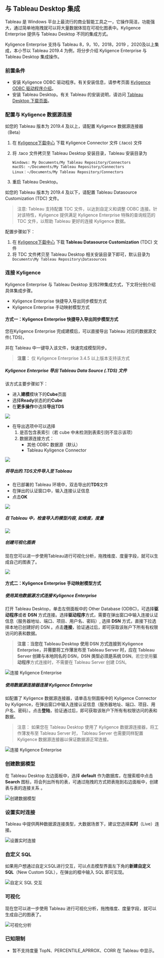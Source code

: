 ## 与 Tableau Desktop 集成

Tableau 是 Windows 平台上最流行的商业智能工具之一，它操作简洁，功能强大，通过简单地拖拽就可以将大量数据体现在可视化图表中。Kyligence Enterprise 提供与 Tableau Desktop 不同的集成方式。

Kyligence Enterprise 支持与 Tableau 8，9，10，2018，2019 ，2020及以上集成，本小节以 Tableau 2019.4 为例，将分步介绍 Kyligence Enterprise 与 Tableau Desktop 集成操作。

### 前置条件

- 安装 Kyligence ODBC 驱动程序。有关安装信息，请参考页面 [Kyligence ODBC 驱动程序介绍](../../driver/odbc/README.md)。
- 安装 Tableau Desktop。有关 Tableau 的安装说明，请访问 [Tableau Desktop 下载页面](https://www.tableau.com/zh-cn/support/releases)。

### 配置与 Kyligence 数据源连接

如您的 Tableau 版本为 2019.4 及以上，请配置 Kyligence 数据源连接器 （Beta）

1. 在 [Kyligence下载中心](http://download.kyligence.io/#/download) 下载 Kyligence Connector 文件  (.taco) 文件

2. 将 .taco 文件拷贝至 Tableau Desktop 安装目录，Tableau 安装目录为 

   ```
   Windows: My Documents/My Tableau Repository/Connectors
   macOS: ~/Documents/My Tableau Repository/Connectors 
   Linux：~/Documents/My Tableau Repository/Connectors 
   ```

3. 重启 Tableau Desktop。

如您的 Tableau 版本为 2019.4 及以下，请配置 Tableau Datasource Customization (TDC) 文件。

> 注意: Tableau 支持配置 TDC 文件，以达到自定义和调整 ODBC 连接。针对该特性，Kyligence 提供满足 Kyligence Enterprise 特殊的查询规范的 TDC 文件，以帮助 Tableau 更好的连接 Kyligence 数据。

配置步骤如下：

1. 在 [Kyligence下载中心](http://download.kyligence.io/#/download) 下载 **Tableau Datasource Customization** (TDC) 文件
2. 将 TDC 文件拷贝至 Tableau Desktop 相关安装目录下即可，默认目录为 ` Documents\My Tableau Repository\Datasources`

### 连接 Kyligence

Kyligence Enterprise 与 Tableau Desktop 支持2种集成方式，下文将分别介绍具体集成步骤。

- Kyligence Enterprise 快捷导入导出同步模型方式
- Kyligence Enterprise 手动映射模型方式

#### 方式一：Kyligence Enterprise 快捷导入导出同步模型方式

您在Kyligence Enterprise 完成建模后，可以直接导出 Tableau 对应的数据源文件(.TDS)，

并在 Tableau 中一键导入该文件，快速完成模型同步。

> **注意：** 仅 Kyligence Enterprise 3.4.5 以上版本支持该方式

##### Kyligence Enterprise 导出 Tableau Data Source (.TDS) 文件

该方式主要步骤如下：

- 进入**建模**模块下的**Cube**页面
- 选择**Ready**状态的的**Cube**
- 在**更多操作**中选择**导出TDS**
  
![](../../images/tableau_desktop/1_Export_TDS.png)

- 在导出选项中可以选择
  1. 是否包含表索引（若 cube 中未检测到表索引则不显示该项）
  2. 数据源连接方式：
     - 其他 ODBC 数据源（默认）
     - Tableau Kyligence Connector

![](../../images/tableau_desktop/1.5_export_tds_Connector.png)


##### 将导出的.TDS文件导入至 Tableau

- 在已部署的 Tableau 环境中，双击导出的**TDS**文件
- 在弹出的认证窗口中，输入连接认证信息
- 点击**OK**

![](../../images/tableau_desktop/2_Connect_Information.png)

##### 在 Tableau 中，检查导入的模型内容, 如维度，度量

![](../../images/tableau_desktop/3_Review_Dimension_Measure.png)

##### 创建可视化图表

现在您可以进一步使用Tableau进行可视化分析，拖拽维度、度量字段，就可以生成自己的图表了。

![](../../images/tableau_desktop/4_Charts.png)



#### 方式二：Kyligence Enterprise 手动映射模型方式 

##### 使用其他数据源方式连接 Kyligence Enterprise

打开 Tableau Desktop，单击左侧面板中的 Other Database (ODBC)，可选择**驱动程序**或者 **DSN** 方式连接。选择**驱动程序**方式，需要在弹出窗口中输入连接认证信息（服务器地址、端口、项目、用户名、密码）, 选择 **DSN** 方式，直接下拉选择本地已创建好的 DSN 。点击**连接**，验证通过后，即可获取该账户下所有有权限访问的表和数据。 

> **注意：**当您在 Tableau Desktop 使用 **DSN** 方式连接到 Kyligence Enterprise，并需要将工作薄发布至 Tableau Server 时，应在 Tableau Server 创建与本地同名的 DSN，DSN 类型必须是**系统 DSN**。若您使用**驱动程序**方式连接时，不需要在 Tableau Server 创建 DSN。

![连接 Kyligence Enterprise](../../images/tableau_desktop/5_ODBC.png)

##### 使用数据源连接器连接 Kyligence Enterprise

如配置了 Kyligence 数据源连接器，请单击左侧面板中的 Kyligence Connector by Kyligence，在弹出窗口中输入连接认证信息（服务器地址、端口、项目、用户名、密码）。点击**登陆**，验证通过后，即可获取该账户下所有有权限访问的表和数据。 

> 注意： 如果您在 Tableau Desktop 使用了 Kyligence 数据源连接器，将工作薄发布至 Tableau Server 时， Tableau Server 也需要同样配置  Kyligence 数据源连接器以保证数据源正常连接。

![连接 Kyligence Enterprise](../../images/tableau_desktop/9_connector.png)

### 创建数据模型

在 Tableau Desktop 左边面板中，选择 **default** 作为数据库，在搜索框中点击 **Search** 图标，将会列出所有的表，可通过拖拽的方式把表拖到右边面板中，创建表与表的连接关系 。

![创建数据模型](../../images/tableau_desktop/6_MODEL.png)

### 设置实时连接

Tableau 中提供两种数据源连接类型，大数据场景下，建议您选择**实时**（Live）连接。

![设置实时连接](../../images/tableau_desktop/7_LIVE.png)

### 自定义 SQL

如果用户想通过自定义SQL进行交互，可以点击模型界面左下角的**新建自定义 SQL**（New Custom SQL），在弹出的框中输入 SQL 即可实现。

![自定义 SQL 交互](../../images/tableau_desktop/8_Custom_SQL.png)

### 可视化

现在您可以进一步使用 Tableau 进行可视化分析，拖拽维度、度量字段，就可以生成自己的图表了。

![可视化分析](../../images/tableau_desktop/4_Charts.png)

### 已知限制
- 暂不支持度量 TopN、PERCENTILE_APRROX、CORR 在 Tableau 中显示。

